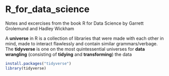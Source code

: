 # R_for_data_science
Notes and excercises from the book R for Data Science by Garrett Grolemund and Hadley Wickham

A **universe** in R is a collection of libraries that were made with each other in mind, made to interact flawlessly and contain
similar grammars/verbage. The **tidyverse** is one on the most quintessential universes for **data wrangling** 
(consisting of **tidying** and **transforming**) the data

```R
install.packages("tidyverse")
library(tidyverse)
```
